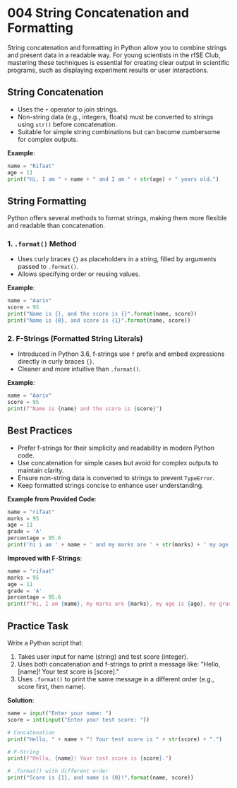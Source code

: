 # 004 String Concatenation and Formatting

String concatenation and formatting in Python allow you to combine strings and present data in a readable way. For young scientists in the rfSE Club, mastering these techniques is essential for creating clear output in scientific programs, such as displaying experiment results or user interactions.

## String Concatenation

- Uses the `+` operator to join strings.
- Non-string data (e.g., integers, floats) must be converted to strings using `str()` before concatenation.
- Suitable for simple string combinations but can become cumbersome for complex outputs.

**Example**:

```python
name = "Rifaat"
age = 11
print("Hi, I am " + name + " and I am " + str(age) + " years old.")
```

## String Formatting

Python offers several methods to format strings, making them more flexible and readable than concatenation.

### 1. `.format()` Method

- Uses curly braces `{}` as placeholders in a string, filled by arguments passed to `.format()`.
- Allows specifying order or reusing values.

**Example**:

```python
name = "Aariv"
score = 95
print("Name is {}, and the score is {}".format(name, score))
print("Name is {0}, and score is {1}".format(name, score))
```

### 2. F-Strings (Formatted String Literals)

- Introduced in Python 3.6, f-strings use `f` prefix and embed expressions directly in curly braces `{}`.
- Cleaner and more intuitive than `.format()`.

**Example**:

```python
name = "Aariv"
score = 95
print(f"Name is {name} and the score is {score}")
```

## Best Practices

- Prefer f-strings for their simplicity and readability in modern Python code.
- Use concatenation for simple cases but avoid for complex outputs to maintain clarity.
- Ensure non-string data is converted to strings to prevent `TypeError`.
- Keep formatted strings concise to enhance user understanding.

**Example from Provided Code**:

```python
name = "rifaat"
marks = 95
age = 11
grade = 'A'
percentage = 95.6
print('hi i am ' + name + ' and my marks are ' + str(marks) + ' my age is ' + str(age) + '. my grade is ' + grade + '. my percentage is ' + str(percentage))
```

**Improved with F-Strings**:

```python
name = "rifaat"
marks = 95
age = 11
grade = 'A'
percentage = 95.6
print(f"Hi, I am {name}, my marks are {marks}, my age is {age}, my grade is {grade}, and my percentage is {percentage}.")
```

## Practice Task

Write a Python script that:

1. Takes user input for name (string) and test score (integer).
2. Uses both concatenation and f-strings to print a message like: "Hello, [name]! Your test score is [score]."
3. Uses `.format()` to print the same message in a different order (e.g., score first, then name).

**Solution**:

```python
name = input("Enter your name: ")
score = int(input("Enter your test score: "))

# Concatenation
print("Hello, " + name + "! Your test score is " + str(score) + ".")

# F-String
print(f"Hello, {name}! Your test score is {score}.")

# .format() with different order
print("Score is {1}, and name is {0}!".format(name, score))
```
